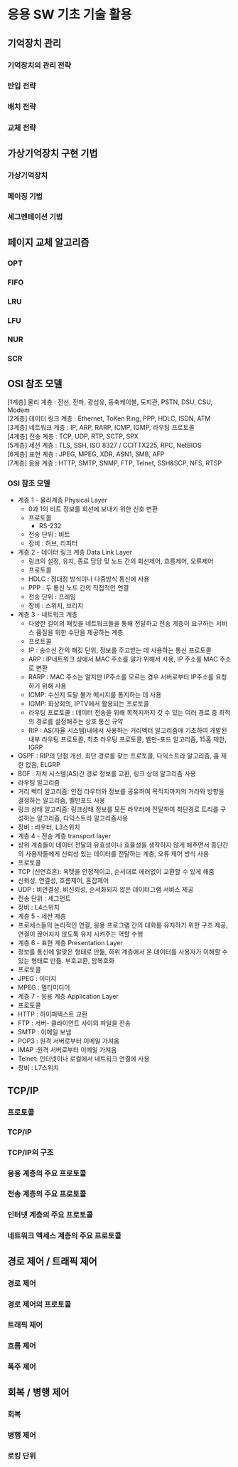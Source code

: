 # 응용 SW 기초 기술 활용
## 기억장치 관리
### 기억장치의 관리 전략
### 반입 전략
### 배치 전략
### 교체 전략
## 가상기억장치 구현 기법
### 가상기억장치
### 페이징 기법
### 세그멘테이션 기법
## 페이지 교체 알고리즘
### OPT
### FIFO
### LRU
### LFU
### NUR
### SCR
## OSI 참조 모델
[1계층] 물리 계층 : 전선, 전파, 광섬유, 동축케이블, 도피관, PSTN, DSU, CSU, Modem  
[2계층] 데이터 링크 계층 : Ethernet, ToKen Ring, PPP, HDLC, ISDN, ATM  
[3계층] 네트워크 계층 : IP, ARP, RARP, ICMP, IGMP, 라우팅 프로토콜  
[4계층] 전송 계층 : TCP, UDP, RTP, SCTP, SPX  
[5계층] 세션 계층 : TLS, SSH, ISO 8327 / CCITTX225, RPC, NetBIOS  
[6계층] 표현 계층 : JPEG, MPEG, XDR, ASN1, SMB, AFP  
[7계층] 응용 계층 : HTTP, SMTP, SNMP, FTP, Telnet, SSH&SCP, NFS, RTSP  
### OSI 참조 모델
* 계층 1 - 물리계층 Physical Layer
  * 0과 1의 비트 정보를 회선에 보내기 위한 신호 변환
  * 프로토콜
    * RS-232
  * 전송 단위 : 비트
  * 장비 : 허브, 리피터
* 계층 2 - 데이터 링크 계층 Data Link Layer
  * 링크의 설정, 유지, 종료 담당 및 노드 간의 회선제어, 흐름제어, 오류제어
  * 프로토콜
  * HDLC : 점대점 방식이나 다중방식 통신에 사용
  * PPP : 두 통신 노드 간의 직접적인 연결
  * 전송 단위 : 프레임
  * 장비 : 스위치, 브리지
* 계층 3 - 네트워크 계층
  * 다양한 길이의 패킷을 네트워크들을 통해 전달하고 전송 계층이 요구하는 서비스 품질을 위한 수단을 제공하는 계층
  * 프로토콜
  * IP : 송수신 간의 패킷 단위, 정보를 주고받는 데 사용하는 통신 프로토콜
  * ARP : IP네트워크 상에서 MAC 주소를 알기 위해서 사용, IP 주소를 MAC 주소로 변환
  * RARP : MAC 주소는 알지만 IP주소를 모르는 경우 서버로부터 IP주소를 요청하기 위해 사용
  * ICMP: 수신지 도달 불가 메시지를 통지하는 데 사용
  * IGMP: 화상회의, IPTV에서 활용되는 프로토콜
  * 라우팅 프로토콜 : 데이터 전송을 위해 목적지까지 갓 수 있는 여러 경로 중 최적의 경로를 설정해주는 상호 통신 규약
  * RIP : AS(자율 시스템)내에서 사용하는 거리벡터 알고리즘에 기초하여 개발된 내부 라우팅 프로토콜, 최초 라우팅 프로토콜, 벨만-포드 알고리즘, 15홉 제한, IGRP
* OSPF : RIP의 단점 개선, 최단 경로를 찾는 프로토콜, 다익스트라 알고리즘, 홉 제한 없음, ELGRP
* BGF : 자치 시스템(AS)간 경로 정보를 교환, 링크 상태 알고리즘 사용
* 라우팅 알고리즘
* 거리 벡터 알고리즘: 인접 라우터와 정보를 공유하여 목적지까지의 거라와 방향을 결정하는 알고리즘, 벨만포드 사용
* 링크 상태 알고리즘: 링크상태 정보를 모든 라우터에 전달하여 최단경로 트리를 구성하는 알고리즘, 다익스트라 알고리즘사용
* 장비 : 라우터, L3스위치
* 계층 4 - 전송 계층 transport layer
* 상위 계층들이 데이터 전달의 유효성이나 효율성을 생각하지 않게 해주면서 종단간의 사용자들에게 신뢰성 있는 데이터를 전달하는 계층, 오류 제어 방식 사용
* 프로토콜
* TCP (신연흐혼): 옥텟을 안정적이고, 순서대로 에러없이 교환할 수 있게 해줌
* 신뢰성, 연결성, 흐름제어, 혼잡제어
* UDP : 비연결성, 비신뢰성, 순서화되지 않은 데이터그램 서비스 제공
* 전송 단위 : 세그먼트
* 장비 : L4스위치
* 계층 5 - 세션 계층
* 프로세스들의 논리적인 연결, 응용 프로그램 간의 대화를 유지하기 위한 구조 제공, 연결이 끊어지지 않도록 유지 시켜주는 역할 수행
* 계층 6 - 표현 계층 Presentation Layer
* 정보를 통신에 알맞은 형태로 만듦, 하위 계층에서 온 데이터를 사용자가 이해할 수 있는 형태로 만듦. 부호교환, 암복호화
* 프로토콜
* JPEG : 이미지
* MPEG : 멀티미디어
* 계층 7 - 응용 계층 Application Layer
* 프로토콜
* HTTP : 하이퍼텍스트 교환
* FTP : 서버- 클라이언트 사이의 파일을 전송
* SMTP : 이메일 보냄
* POP3 : 원격 서버로부터 이메일 가져옴
* IMAP :원격 서버로부터 이메일 가져옴
* Telnet: 인터넷이나 로컬에서 네트워크 연결에 사용
* 장비 : L7스위치
## TCP/IP
### 프로토콜
### TCP/IP
### TCP/IP의 구조
### 응용 계층의 주요 프로토콜
### 전송 계층의 주요 프로토콜
### 인터넷 계층의 주요 프로토콜
### 네트워크 액세스 계층의 주요 프로토콜
## 경로 제어 / 트래픽 제어
### 경로 제어
### 경로 제어의 프로토콜
### 트래픽 제어
### 흐름 제어
### 폭주 제어
## 회복 / 병행 제어
### 회복
### 병행 제어
### 로킹 단위
